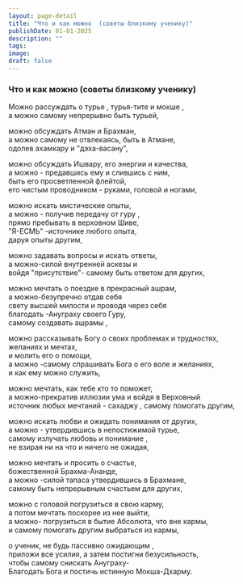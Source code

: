 ```yaml
---
layout: page-detail
title: "Что и как можно  (советы близкому ученику)"
publishDate: 01-01-2025
description: ""
tags:
image:
draft: false
---
```


### Что и как можно (советы близкому ученику)

Можно рассуждать о турье , турья-тите и мокше ,  
а можно самому непрерывно быть турьей,  
  
можно обсуждать Атман и Брахман,  
а можно самому не отвлекаясь, быть в Атмане,  
одолев ахамкару и "дэха-васану",  
  
можно обсуждать Ишвару, его энергии и качества,  
а можно - предавшись ему и слившись с ним,   
быть его просветленной флейтой,  
его чистым проводником - руками, головой и ногами,  
  
можно искать мистические опыты,  
а можно - получив передачу от гуру ,  
прямо пребывать в верховном Шиве,  
 "Я-ЕСМЬ" -источнике любого опыта,  
даруя опыты другим,  
  
можно задавать вопросы и искать ответы,  
а можно-силой внутренней аскезы и   
войдя "присутствие"- самому быть ответом для других,  
  
можно мечтать о поездке в прекрасный ашрам,  
а можно-безупречно отдав себя   
свету высшей милости и проводя через себя  
 благодать -Ануграху своего Гуру,  
самому создавать ашрамы ,  
  
можно рассказывать Богу о своих проблемах и трудностях,   
желаниях и мечтах,  
и молить его о помощи,  
а можно -самому спрашивать Бога о его воле и желаниях,   
и как ему можно служить,  
  
можно мечтать, как тебе кто то поможет,  
а можно-прекратив иллюзии ума и войдя в Верховный   
источник любых мечтаний - сахаджу , самому помогать другим,  
  
можно искать любви и ожидать понимания от других,  
а можно - утвердившись в непостижимой турье,   
самому излучать любовь и понимание ,  
не взирая ни на что и ничего не ожидая,  
  
можно мечтать и просить о счастье,   
божественной Брахма-Ананде,  
а можно -силой тапаса утвердившись в Брахмане,   
самому быть непрерывным счастьем для других,  
  
можно с головой погрузиться в свою карму,   
а потом мечтать поскорее из нее выйти,  
а можно- погрузиться в бытие Абсолюта, что вне кармы,  
и самому помогать другим выбраться из кармы,  
  
о ученик, не будь пассивно ожидающим ,   
приложи все усилия, а затем постигни безусильность,  
 чтобы самому снискать Ануграху-  
Благодать Бога и постичь истинную Мокша-Дхарму.
  
  

